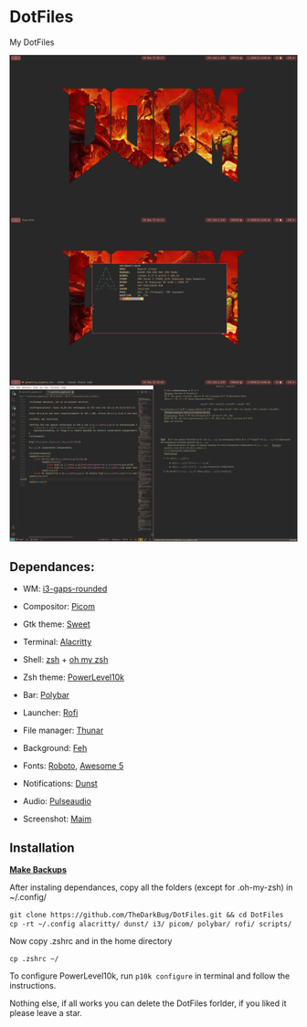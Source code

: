 # DotFiles

My DotFiles

![dotfiles.png](https://github.com/TheDarkBug/DotFiles/blob/main/dotfiles.png)

## Dependances:

- WM: [i3-gaps-rounded](https://aur.archlinux.org/packages/i3-gaps-rounded-git/)

- Compositor: [Picom](https://wiki.archlinux.org/index.php/Picom)

- Gtk theme: [Sweet](https://github.com/EliverLara/Sweet)

- Terminal: [Alacritty](https://wiki.archlinux.org/index.php/Alacritty)

- Shell: [zsh](https://wiki.archlinux.org/index.php/zsh) + [oh my zsh](https://ohmyz.sh/)

- Zsh theme: [PowerLevel10k](https://github.com/romkatv/powerlevel10k)

- Bar: [Polybar](https://wiki.archlinux.org/index.php/Polybar)

- Launcher: [Rofi](https://wiki.archlinux.org/index.php/Rofi)

- File manager: [Thunar](https://wiki.archlinux.org/index.php/Thunar)

- Background: [Feh](https://feh.finalrewind.org/)

- Fonts: [Roboto](https://fonts.google.com/specimen/Roboto), [Awesome 5](https://fontawesome.com/)

- Notifications: [Dunst](https://dunst-project.org/)

- Audio: [Pulseaudio](https://en.wikipedia.org/wiki/PulseAudio)

- Screenshot: [Maim](https://github.com/naelstrof/maim)

## Installation

**<u>Make Backups</u>**

After instaling dependances, copy all the folders (except for .oh-my-zsh) in ~/.config/

```shell
git clone https://github.com/TheDarkBug/DotFiles.git && cd DotFiles
cp -rt ~/.config alacritty/ dunst/ i3/ picom/ polybar/ rofi/ scripts/
```

Now copy .zshrc and in the home directory

```shell
cp .zshrc ~/
```

To configure PowerLevel10k, run ```p10k configure``` in terminal and follow the instructions.

Nothing else, if all works you can delete the DotFiles forlder, if you liked it please leave a star.
